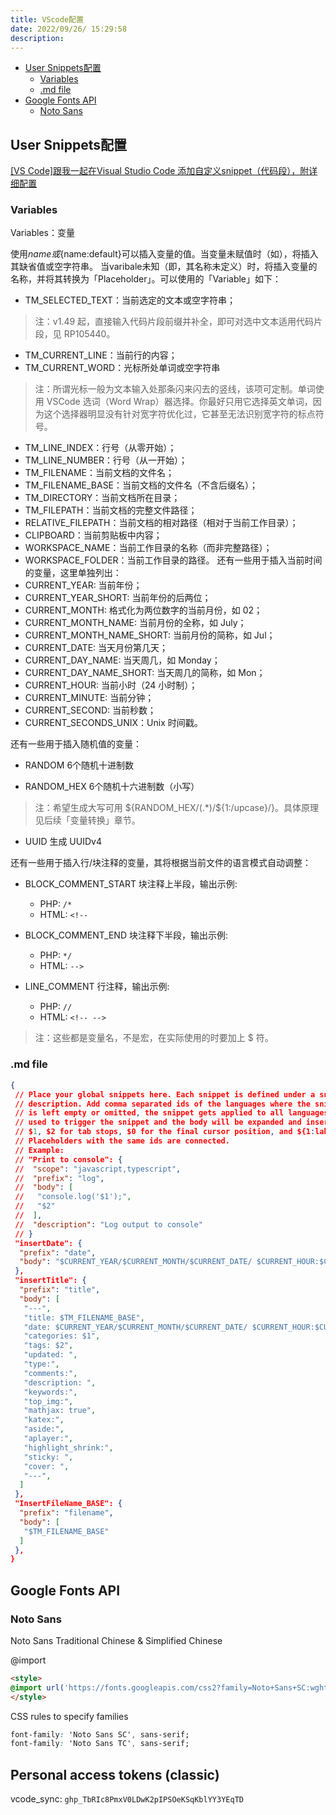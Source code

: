 ```yaml
---
title: VScode配置
date: 2022/09/26/ 15:29:58
description: 
---
```


- [User Snippets配置](#user-snippets配置)
  - [Variables](#variables)
  - [.md file](#md-file)
- [Google Fonts API](#google-fonts-api)
  - [Noto Sans](#noto-sans)

## User Snippets配置

[[VS Code]跟我一起在Visual Studio Code 添加自定义snippet（代码段），附详细配置](https://blog.csdn.net/maokelong95/article/details/54379046)

### Variables

Variables：变量

使用$name或${name:default}可以插入变量的值。当变量未赋值时（如），将插入其缺省值或空字符串。 当varibale未知（即，其名称未定义）时，将插入变量的名称，并将其转换为「Placeholder」。可以使用的「Variable」如下：

- TM_SELECTED_TEXT：当前选定的文本或空字符串；

> 注：v1.49 起，直接输入代码片段前缀并补全，即可对选中文本适用代码片段，见 RP105440。

- TM_CURRENT_LINE：当前行的内容；
- TM_CURRENT_WORD：光标所处单词或空字符串

> 注：所谓光标一般为文本输入处那条闪来闪去的竖线，该项可定制。单词使用 VSCode 选词（Word Wrap）器选择。你最好只用它选择英文单词，因为这个选择器明显没有针对宽字符优化过，它甚至无法识别宽字符的标点符号。

- TM_LINE_INDEX：行号（从零开始）；
- TM_LINE_NUMBER：行号（从一开始）；
- TM_FILENAME：当前文档的文件名；
- TM_FILENAME_BASE：当前文档的文件名（不含后缀名）；
- TM_DIRECTORY：当前文档所在目录；
- TM_FILEPATH：当前文档的完整文件路径；
- RELATIVE_FILEPATH：当前文档的相对路径（相对于当前工作目录）；
- CLIPBOARD：当前剪贴板中内容；
- WORKSPACE_NAME：当前工作目录的名称（而非完整路径）；
- WORKSPACE_FOLDER：当前工作目录的路径。
还有一些用于插入当前时间的变量，这里单独列出：
- CURRENT_YEAR: 当前年份；
- CURRENT_YEAR_SHORT: 当前年份的后两位；
- CURRENT_MONTH: 格式化为两位数字的当前月份，如 02；
- CURRENT_MONTH_NAME: 当前月份的全称，如 July；
- CURRENT_MONTH_NAME_SHORT: 当前月份的简称，如 Jul；
- CURRENT_DATE: 当天月份第几天；
- CURRENT_DAY_NAME: 当天周几，如 Monday；
- CURRENT_DAY_NAME_SHORT: 当天周几的简称，如 Mon；
- CURRENT_HOUR: 当前小时（24 小时制）；
- CURRENT_MINUTE: 当前分钟；
- CURRENT_SECOND: 当前秒数；
- CURRENT_SECONDS_UNIX：Unix 时间戳。

还有一些用于插入随机值的变量：

- RANDOM 6个随机十进制数

- RANDOM_HEX 6个随机十六进制数（小写）

> 注：希望生成大写可用 \${RANDOM_HEX/(.*)/${1:/upcase}/}。具体原理见后续「变量转换」章节。

- UUID 生成 UUIDv4

还有一些用于插入行/块注释的变量，其将根据当前文件的语言模式自动调整：

- BLOCK_COMMENT_START 块注释上半段，输出示例:
  - PHP: `/*`
  - HTML: `<!--`

- BLOCK_COMMENT_END 块注释下半段，输出示例:
  - PHP: `*/`
  - HTML: `-->`

- LINE_COMMENT 行注释，输出示例:
  - PHP: `//`
  - HTML: `<!-- -->`

> 注：这些都是变量名，不是宏，在实际使用的时要加上 $ 符。

### .md file

```json
{
 // Place your global snippets here. Each snippet is defined under a snippet name and has a scope, prefix, body and 
 // description. Add comma separated ids of the languages where the snippet is applicable in the scope field. If scope 
 // is left empty or omitted, the snippet gets applied to all languages. The prefix is what is 
 // used to trigger the snippet and the body will be expanded and inserted. Possible variables are: 
 // $1, $2 for tab stops, $0 for the final cursor position, and ${1:label}, ${2:another} for placeholders. 
 // Placeholders with the same ids are connected.
 // Example:
 // "Print to console": {
 //  "scope": "javascript,typescript",
 //  "prefix": "log",
 //  "body": [
 //   "console.log('$1');",
 //   "$2"
 //  ],
 //  "description": "Log output to console"
 // }
 "insertDate": {
  "prefix": "date",
  "body": "$CURRENT_YEAR/$CURRENT_MONTH/$CURRENT_DATE/ $CURRENT_HOUR:$CURRENT_MINUTE:$CURRENT_SECOND"
 },
 "insertTitle": {
  "prefix": "title",
  "body": [
   "---",
   "title: $TM_FILENAME_BASE",
   "date: $CURRENT_YEAR/$CURRENT_MONTH/$CURRENT_DATE/ $CURRENT_HOUR:$CURRENT_MINUTE:$CURRENT_SECOND",
   "categories: $1",
   "tags: $2",
   "updated: ",
   "type:",
   "comments:",
   "description: ",
   "keywords:",
   "top_img:",
   "mathjax: true",
   "katex:",
   "aside:",
   "aplayer:",
   "highlight_shrink:",
   "sticky: ",
   "cover: ",
   "---",
  ]
 },
 "InsertFileName_BASE": {
  "prefix": "filename",
  "body": [
   "$TM_FILENAME_BASE"
  ]
 },
}
```

## Google Fonts API

### Noto Sans

Noto Sans Traditional Chinese & Simplified Chinese

@import

```html
<style>
@import url('https://fonts.googleapis.com/css2?family=Noto+Sans+SC:wght@100;300;400;500;700;900&family=Noto+Sans+TC:wght@100;300;400;500;700;900&display=swap');
</style>
```

CSS rules to specify families

```css
font-family: 'Noto Sans SC', sans-serif;
font-family: 'Noto Sans TC', sans-serif;
```



## Personal access tokens (classic)

vcode_sync: `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`
